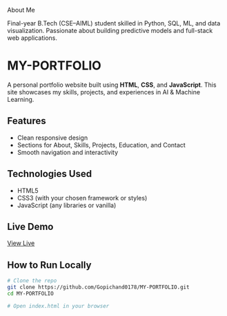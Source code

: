 About Me

Final-year B.Tech (CSE–AIML) student skilled in Python, SQL, ML, and data visualization. Passionate about building predictive models and full-stack web applications.


# MY-PORTFOLIO

A personal portfolio website built using **HTML**, **CSS**, and **JavaScript**. This site showcases my skills, projects, and experiences in AI & Machine Learning.

##  Features
- Clean responsive design
- Sections for About, Skills, Projects, Education, and Contact
- Smooth navigation and interactivity

##  Technologies Used
- HTML5
- CSS3 (with your chosen framework or styles)
- JavaScript (any libraries or vanilla)

##  Live Demo
[View Live](https://gopichand0178.github.io/MY-PORTFOLIO)

##  How to Run Locally
```bash
# Clone the repo
git clone https://github.com/Gopichand0178/MY-PORTFOLIO.git
cd MY-PORTFOLIO

# Open index.html in your browser
